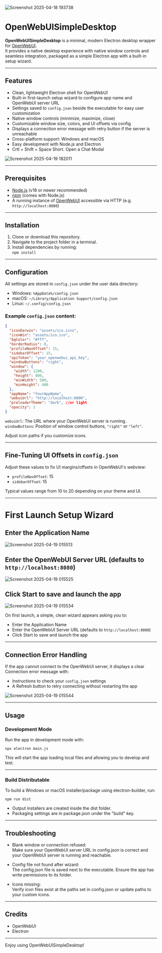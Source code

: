 ![Screenshot 2025-04-18 193738](https://github.com/user-attachments/assets/b362b4b3-5c77-4123-8995-0323e588103e)


# OpenWebUISimpleDesktop

**OpenWebUISimpleDesktop** is a minimal, modern Electron desktop wrapper for [OpenWebUI](https://github.com/open-webui/open-webui).  
It provides a native desktop experience with native window controls and seamless integration, packaged as a simple Electron app with a built-in setup wizard.

---

## Features

- Clean, lightweight Electron shell for OpenWebUI
- Built-in first-launch setup wizard to configure app name and OpenWebUI server URL
- Settings saved to `config.json` beside the executable for easy user customization
- Native window controls (minimize, maximize, close)
- Customizable window size, colors, and UI offsets via config
- Displays a connection error message with retry button if the server is unreachable
- Cross-platform support: Windows and macOS
- Easy development with Node.js and Electron
- Crtl + Shift + Space Short. Open a Chat Modal


![Screenshot 2025-04-19 182011](https://github.com/user-attachments/assets/93315595-d5d7-4eee-80af-68f5cde0f515)

---

## Prerequisites

- [Node.js](https://nodejs.org/) (v18 or newer recommended)
- [npm](https://www.npmjs.com/) (comes with Node.js)
- A running instance of [OpenWebUI](https://github.com/open-webui/open-webui) accessible via HTTP (e.g. `http://localhost:8080`)

---

## Installation

1. Clone or download this repository.
2. Navigate to the project folder in a terminal.
3. Install dependencies by running:  
   `npm install`

---

## Configuration

All settings are stored in `config.json` under the user data directory:
- Windows: `%AppData%/config.json`
- macOS: `~/Library/Application Support/config.json`
- Linux: `~/.config/config.json`

### Example `config.json` content:

```json
{
  "iconDarwin": "assets/ico.icns",
  "iconWin": "assets/ico.ico",
  "bgColor": "#fff",
  "borderRadius": 0,
  "profileNavOffset": 15,
  "sidebarOffset": 15,
  "apiToken": "your_openwebui_api_key",
  "windowButtons": "right",
  "window": {
    "width": 1200,
    "height": 800,
    "minWidth": 500,
    "minHeight": 400
  },
  "appName": "YourAppName",
  "webuiUrl": "http://localhost:8000",
  "preloaderTheme": "dark", //or light
  "opacity": 1
}
```

`webuiUrl`: The URL where your OpenWebUI server is running.  
`windowButtons`: Position of window control buttons, `"right"` or `"left"`.  

Adjust icon paths if you customize icons.

---

## Fine-Tuning UI Offsets in `config.json`

Adjust these values to fix UI margins/offsets in OpenWebUI's webview:

- `profileNavOffset`: 15  
- `sidebarOffset`: 15  

Typical values range from 10 to 20 depending on your theme and UI.

---

# First Launch Setup Wizard
## Enter the Application Name 
![Screenshot 2025-04-19 015513](https://github.com/user-attachments/assets/d699195c-5f50-4ad2-9971-381d41b51aab)

## Enter the OpenWebUI Server URL (defaults to `http://localhost:8080`)  
![Screenshot 2025-04-19 015525](https://github.com/user-attachments/assets/7ea2ea5f-e192-49e1-8768-a123ac05eaa6)

## Click Start to save and launch the app 
![Screenshot 2025-04-19 015534](https://github.com/user-attachments/assets/42852644-d4a2-495c-960c-83e542fe7acc)







On first launch, a simple, clean wizard appears asking you to:  
- Enter the Application Name  
- Enter the OpenWebUI Server URL (defaults to `http://localhost:8080`)  
- Click Start to save and launch the app  

---

## Connection Error Handling


If the app cannot connect to the OpenWebUI server, it displays a clear Connection error message with:  
- Instructions to check your `config.json` settings  
- A Refresh button to retry connecting without restarting the app  


![Screenshot 2025-04-19 015544](https://github.com/user-attachments/assets/b99c5045-dca0-4299-a794-e2f417ec6b26)


---

## Usage

### Development Mode

Run the app in development mode with:

`npx electron main.js`

This will start the app loading local files and allowing you to develop and test.

---

### Build Distributable

To build a Windows or macOS installer/package using electron-builder, run:

`npm run dist`

- Output installers are created inside the dist folder.  
- Packaging settings are in package.json under the "build" key.

---

## Troubleshooting

- Blank window or connection refused:  
  Make sure your OpenWebUI server URL in config.json is correct and your OpenWebUI server is running and reachable.

- Config file not found after wizard:  
  The config.json file is saved next to the executable. Ensure the app has write permissions to its folder.

- Icons missing:  
  Verify icon files exist at the paths set in config.json or update paths to your custom icons.

---

## Credits

- OpenWebUI  
- Electron  

---

Enjoy using OpenWebUISimpleDesktop!  
